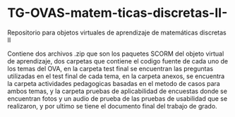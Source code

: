 # TG-OVAS-matem-ticas-discretas-II-
Repositorio para objetos virtuales de aprendizaje de matemáticas discretas II 

Contiene dos archivos .zip que son los paquetes SCORM del objeto virtual de aprendizaje, 
dos carpetas que contiene el codigo fuente de cada uno de los temas del OVA, 
en la carpeta test final se encuentran las preguntas utilizadas en el test final de cada tema, 
en la carpeta anexos, se encuentra la carpeta actividades pedagogicas basadas en el metodo de casos para ambos temas, y la carpeta 
pruebas de aplicabilidad de encuestas donde se encuentran fotos y un audio de prueba de las pruebas de usabilidad que se realizaron, y por
ultimo se tiene el documento final del trabajo de grado. 
